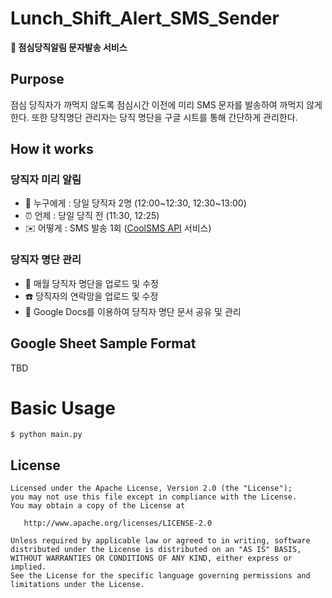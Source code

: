 # Lunch_Shift_Alert_SMS_Sender
**🥪 점심당직알림 문자발송 서비스**

## Purpose
점심 당직자가 까먹지 않도록 점심시간 이전에 미리 SMS 문자를 발송하여 까먹지 않게 한다. 또한 당직명단 관리자는 당직 명단을 구글 시트를 통해 간단하게 관리한다.

## How it works
### 당직자 미리 알림
-	💁 누구에게 : 당일 당직자 2명 (12:00~12:30, 12:30~13:00)
-	⏰ 언제     : 당일 당직 전 (11:30, 12:25)
-	✉️ 어떻게   : SMS 발송 1회 ([CoolSMS API](https://www.coolsms.co.kr/) 서비스)

### 당직자 명단 관리 
-	📅 매월 당직자 명단을 업로드 및 수정
-	☎️ 당직자의 연락망을 업로드 및 수정
-	📄 Google Docs를 이용하여 당직자 명단 문서 공유 및 관리


## Google Sheet Sample Format
TBD


# Basic Usage
```
$ python main.py
```


License
--------
    Licensed under the Apache License, Version 2.0 (the "License");
    you may not use this file except in compliance with the License.
    You may obtain a copy of the License at

       http://www.apache.org/licenses/LICENSE-2.0

    Unless required by applicable law or agreed to in writing, software
    distributed under the License is distributed on an "AS IS" BASIS,
    WITHOUT WARRANTIES OR CONDITIONS OF ANY KIND, either express or implied.
    See the License for the specific language governing permissions and
    limitations under the License.